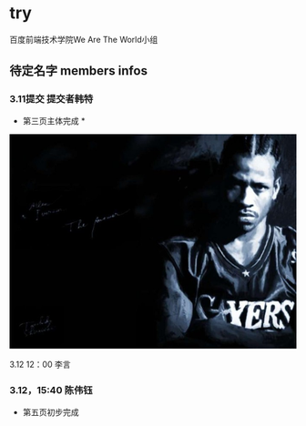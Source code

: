 # try
百度前端技术学院We Are The World小组

## 待定名字 members infos

### 3.11提交 提交者韩特
* 第三页主体完成 *

![guowenfh](img/guowenfh.jpg)

3.12 12：00 李言

### 3.12，15:40 陈伟钰
* 第五页初步完成
